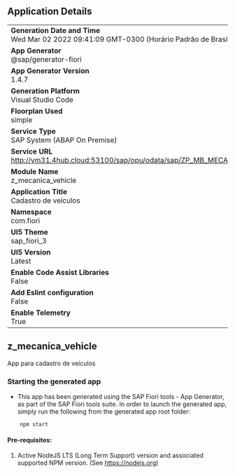 ## Application Details
|               |
| ------------- |
|**Generation Date and Time**<br>Wed Mar 02 2022 09:41:09 GMT-0300 (Horário Padrão de Brasília)|
|**App Generator**<br>@sap/generator-fiori|
|**App Generator Version**<br>1.4.7|
|**Generation Platform**<br>Visual Studio Code|
|**Floorplan Used**<br>simple|
|**Service Type**<br>SAP System (ABAP On Premise)|
|**Service URL**<br>http://vm31.4hub.cloud:53100/sap/opu/odata/sap/ZP_MB_MECANICA_SRV
|**Module Name**<br>z_mecanica_vehicle|
|**Application Title**<br>Cadastro de veículos|
|**Namespace**<br>com.fiori|
|**UI5 Theme**<br>sap_fiori_3|
|**UI5 Version**<br>Latest|
|**Enable Code Assist Libraries**<br>False|
|**Add Eslint configuration**<br>False|
|**Enable Telemetry**<br>True|

## z_mecanica_vehicle

App para cadastro de veículos

### Starting the generated app

-   This app has been generated using the SAP Fiori tools - App Generator, as part of the SAP Fiori tools suite.  In order to launch the generated app, simply run the following from the generated app root folder:

```
    npm start
```

#### Pre-requisites:

1. Active NodeJS LTS (Long Term Support) version and associated supported NPM version.  (See https://nodejs.org)


